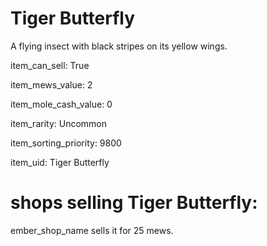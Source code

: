 # Tiger Butterfly

A flying insect with black stripes on its yellow wings.

item_can_sell: True

item_mews_value: 2

item_mole_cash_value: 0

item_rarity: Uncommon

item_sorting_priority: 9800

item_uid: Tiger Butterfly

# shops selling Tiger Butterfly:

ember_shop_name sells it for 25 mews.